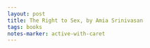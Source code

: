 ```yaml
---
layout: post
title: The Right to Sex, by Amia Srinivasan
tags: books
notes-marker: active-with-caret
---
```

